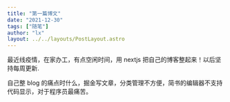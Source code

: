 ```yaml
---
title: "第一篇博文"
date: "2021-12-30"
tags: ["随笔"]
author: "lx"
layout: ../../layouts/PostLayout.astro
---
```


最近线疫情，在家办工，有点空闲时间，用 nextjs 把自己的博客整起来！以后坚持每周更新.

自己整 blog 的痛点时什么，掘金写文章，分类管理不方便，简书的编辑器不支持代码显示，对于程序员最痛苦。
